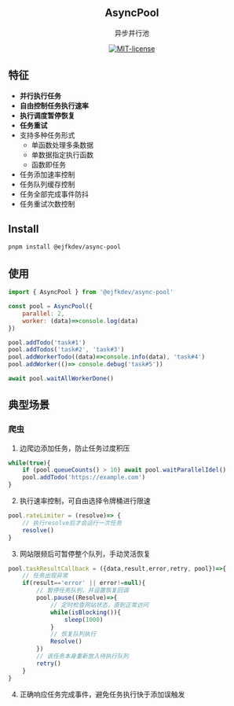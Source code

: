 <div align="center">
<p align="center">
  <h2>AsyncPool</h2>
  <span>异步并行池</span>
</p>

[![MIT-license](https://img.shields.io/npm/l/code-inspector.svg)](https://opensource.org/licenses/MIT)

</div>

## 特征

- **并行执行任务**
- **自由控制任务执行速率**
- **执行调度暂停恢复**
- **任务重试**
- 支持多种任务形式
  - 单函数处理多条数据
  - 单数据指定执行函数
  - 函数即任务
- 任务添加速率控制
- 任务队列缓存控制
- 任务全部完成事件防抖
- 任务重试次数控制


## Install

```sh
pnpm install @ejfkdev/async-pool
```

## 使用

```javascript
import { AsyncPool } from '@ejfkdev/async-pool'

const pool = AsyncPool({
    parallel: 2,
    worker: (data)=>console.log(data)
})

pool.addTodo('task#1')
pool.addTodos('task#2', 'task#3')
pool.addWorkerTodo((data)=>console.info(data), 'task#4')
pool.addWorker(()=> console.debug('task#5'))

await pool.waitAllWorkerDone()
```

## 典型场景
### 爬虫
1. 边爬边添加任务，防止任务过度积压
```javascript
while(true){
    if (pool.queueCounts() > 10) await pool.waitParallelIdel()
    pool.addTodo('https://example.com')
}
```
2. 执行速率控制，可自由选择令牌桶进行限速
```javascript
pool.rateLimiter = (resolve)=> {
    // 执行resolve后才会运行一次任务
    resolve()
}
```
3. 网站限频后可暂停整个队列，手动灵活恢复
```javascript
pool.taskResultCallback = ({data,result,error,retry, pool})=>{
    // 任务出现异常
    if(result=='error' || error!=null){
        // 暂停任务队列，并设置恢复回调
        pool.pause((Resolve)=>{
            // 定时检查网站状态，直到正常访问
            while(isBlocking()){
                sleep(1000)
            }
            // 恢复队列执行
            Resolve()
        })
        // 该任务本身重新放入待执行队列
        retry()
    }
}
```
4. 正确响应任务完成事件，避免任务执行快于添加误触发